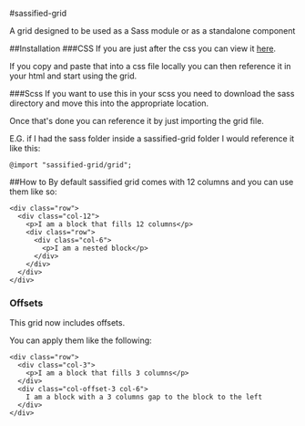 #sassified-grid

A grid designed to be used as a Sass module or as a standalone component 

##Installation
###CSS
If you are just after the css you can view it [here](https://raw2.github.com/christopherrolfe198/sassified-grid/master/stylesheets/grid.css).

If you copy and paste that into a css file locally you can then reference it in your html and start using the grid.

###Scss
If you want to use this in your scss you need to download the sass directory and move this into the appropriate location.

Once that's done you can reference it by just importing the grid file.

E.G. if I had the sass folder inside a sassified-grid folder I would reference it like this:

```
@import "sassified-grid/grid";
```

##How to
By default sassified grid comes with 12 columns and you can use them like so:

```
<div class="row">
  <div class="col-12">
    <p>I am a block that fills 12 columns</p>
    <div class="row">
      <div class="col-6">
        <p>I am a nested block</p>
      </div>
    </div>
  </div>
</div>
```

### Offsets
This grid now includes offsets.

You can apply them like the following:

```
<div class="row">
  <div class="col-3">
    <p>I am a block that fills 3 columns</p>
  </div>
  <div class="col-offset-3 col-6">
  	I am a block with a 3 columns gap to the block to the left
  </div>
</div>
```